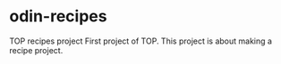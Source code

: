 # odin-recipes
TOP recipes project
First project of TOP. This project is about making a recipe project.